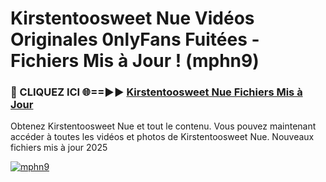 # Kirstentoosweet Nue Vidéos Originales 0nlyFans Fuitées - Fichiers Mis à Jour ! (mphn9)

<h3>🔴 CLIQUEZ ICI 🌐==►► <a href="https://tinyurl.com/2pmr4ezf" rel="nofollow">Kirstentoosweet Nue Fichiers Mis à Jour</a></h3>

Obtenez Kirstentoosweet Nue et tout le contenu. Vous pouvez maintenant accéder à toutes les vidéos et photos de Kirstentoosweet Nue. Nouveaux fichiers mis à jour 2025

[![mphn9](https://i.imgur.com/6SNvagu.gif)](https://tinyurl.com/2pmr4ezf)

